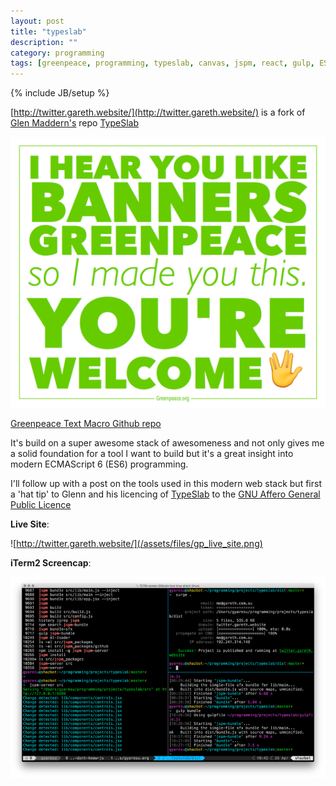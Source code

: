```yaml
---
layout: post
title: "typeslab"
description: ""
category: programming
tags: [greenpeace, programming, typeslab, canvas, jspm, react, gulp, ES6]
---
```

{% include JB/setup %}

[http://twitter.gareth.website/](http://twitter.gareth.website/) is a fork of [Glen Maddern's](http://glenmaddern.com/) repo [TypeSlab](https://github.com/geelen/typeslab)

![Greenpeace text macro's](/assets/files/gp_text_macro.png)

[Greenpeace Text Macro Github repo](https://github.com/gyaresu/typeslab)

It's build on a super awesome stack of awesomeness and not only gives me a solid foundation for a tool I want to build but it's a great insight into modern ECMAScript 6 (ES6) programming.

I'll follow up with a post on the tools used in this modern web stack but first a 'hat tip' to Glenn and his licencing of [TypeSlab](https://github.com/geelen/typeslab) to the [GNU Affero General Public Licence](https://www.gnu.org/licenses/agpl-3.0.html)

**Live Site**:

![http://twitter.gareth.website/](/assets/files/gp_live_site.png)

 **iTerm2 Screencap**:

![iTerm2 screencap](/assets/files/gp_terminal.png)